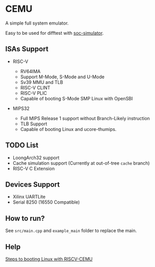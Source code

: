 # CEMU

A simple full system emulator.

Easy to be used for difftest with [soc-simulator](https://github.com/cyyself/soc-simulator).

## ISAs Support

- RISC-V
  - RV64IMA
  - Support M-Mode, S-Mode and U-Mode
  - Sv39 MMU and TLB
  - RISC-V CLINT
  - RISC-V PLIC
  - Capable of booting S-Mode SMP Linux with OpenSBI

- MIPS32
  - Full MIPS Release 1 support without Branch-Likely instruction
  - TLB Support
  - Capable of booting Linux and ucore-thumips.

## TODO List

- LoongArch32 support
- Cache simulation support (Currently at out-of-tree `cache` branch)
- RISC-V C Extension

## Devices Support

- Xilinx UARTLite
- Serial 8250 (16550 Compatible)

## How to run?

See `src/main.cpp` and `example_main` folder to replace the main.

## Help

[Steps to booting Linux with RISCV-CEMU](docs/riscv64-linux.md)

